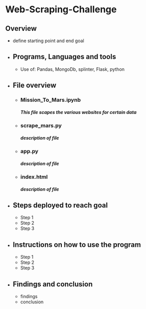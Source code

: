 # Web-Scraping-Challenge

## Overview
  - define starting point and end goal
  

- ## Programs, Languages and tools
  - Use of: Pandas, MongoDb, splinter, Flask, python

- ## File overview
  - ### Mission_To_Mars.ipynb
    ##### This file scapes the various websites for certain data
  - ### scrape_mars.py
    ##### *description of file*
  - ### app.py
    ##### *description of file*
  - ### index.html
    ##### *description of file*


- ## Steps deployed to reach goal
    - Step 1
    - Step 2
    - Step 3

- ## Instructions on how to use the program
    - Step 1
    - Step 2
    - Step 3

- ## Findings and conclusion
    - findings
    - conclusion

